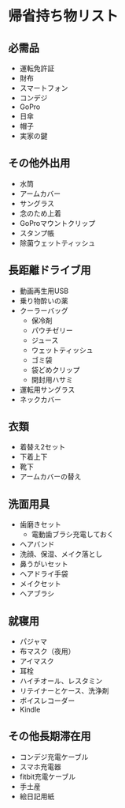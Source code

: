 # 帰省持ち物リスト

## 必需品
- 運転免許証
- 財布
- スマートフォン
- コンデジ
- GoPro
- 日傘
- 帽子
- 実家の鍵

## その他外出用
- 水筒
- アームカバー
- サングラス
- 念のため上着
- GoProマウントクリップ
- スタンプ帳
- 除菌ウェットティッシュ

## 長距離ドライブ用
- 動画再生用USB
- 乗り物酔いの薬
- クーラーバッグ
    - 保冷剤
    - パウチゼリー
    - ジュース
    - ウェットティッシュ
    - ゴミ袋
    - 袋どめクリップ
    - 開封用ハサミ
- 運転用サングラス
- ネックカバー

## 衣類
- 着替え2セット
- 下着上下
- 靴下
- アームカバーの替え

## 洗面用具
- 歯磨きセット
    - 電動歯ブラシ充電しておく
- ヘアバンド
- 洗顔、保湿、メイク落とし
- 鼻うがいセット
- ヘアドライ手袋
- メイクセット
- ヘアブラシ

## 就寝用
- パジャマ
- 布マスク（夜用）
- アイマスク
- 耳栓
- ハイチオール、レスタミン
- リテイナーとケース、洗浄剤
- ボイスレコーダー
- Kindle

## その他長期滞在用
- コンデジ充電ケーブル
- スマホ充電器
- fitbit充電ケーブル
- 手土産
- 絵日記用紙